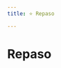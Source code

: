 ```yaml
---
title: ⭐ Repaso

---
```


# Repaso

<!-- el martes pasado, despues de la clase, hable con mi jefe sobre trabajo
Tlat li fat, mn b3d l-qism, khdrt m3a chef dyali 3la l-khdma

el martes pasado, despues de la clase, me reuni con mi jefe y hablamos de trabajo
Tlat li fat, mn b3d l-qism, shtam3t m3a chef dyali w khdrna 3la l-khdma

el miercoles, mi hermana sofia vino a casa mia para comer conmigo. Samira no estaba porque trabajo en la oficina 
lrb, khuti Sofia jat dar dyali bash kla m3aya. Samira ma kanat sh hit hiya khdmat f la oficina.  

el domingo pasado, yo y un amigo fuimos a caminar en Colserola. Estuvimos alli 3 horas. Despues de que paseamos mucho, nosotros llegamos a San Cougat. Alli, comimos un sandwich y despues tomamos el tren a Barcelona
lhd li fat, ana w sahbi mshina tsarina f Colserola. Hna knna tmma tleta d-ssa3at. mn b3d ma tsarina bzzaf, hna wṣlna l San Cougat. tmma klina wahd sandwich, w mn b3d khdina l-tram l Barcelona

hoy en la mañana fui al aeropuerto para viajar a Alemania. Estoy escribiendo esto en el avion.

lyuma f sbah mshit l-matar bash safr b l-alemania. ana kanktb hada f l-avion.


---

shkun bda? 

quien empieza

Kamlin 

klina mjmu3in


a ver, que hice, espera un poco
a nshuf, shnu drt, tsnna shwiya

fui al gimnasio
mshit l jim / lasal

bnat dyalhum -> sus hijas

w hna mshina l labna l parque

nzl hbt

ana ghadi nzl -> voy a bajar

ana kantl3 f ddruj -> bajo la escalera (escalera de casa)

ddruj -> escaleras de edificio / casa
sllum -> escalera que se lleva


drtu shumal -> hicieron las frases 

ana mandish lwakt






jm3/jm3t ddar -> limpiar / juntar la casa


mshina ntsaru / tsarina -> fuimos a caminar -> puedo usar pasado + presente o pasado + pasado


tsarina + f

mshina + l


shnu katjik samira? -> quien es samira para ti

shnu kyji mohmed l Fatima -> quien es mohamed para fatima?


1-barH ana u Paul tlagina mea shabna f r-ristora u tghadina mjmu3in.
ayer yo y paul nos encontramos con amigos en el restaurant y comimos juntos
 -->
